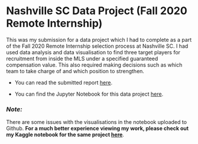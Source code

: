 # Nashville SC Data Project (Fall 2020 Remote Internship)


This was my submission for a data project which I had to complete as a part of the Fall 2020 Remote Internship selection process at Nashville SC. I had used data analysis and data visualisation to find three target players for recruitment from inside the MLS under a specified guaranteed compensation value. This also required making decisions such as which team to take charge of and which position to strengthen.


* You can read the submitted report [here](https://github.com/prateek-senapati/Nashville-SC-Data-Project/blob/master/Nashville%20SC%20Data%20Project.pdf).


* You can find the Jupyter Notebook for this data project [here](https://github.com/prateek-senapati/Nashville-SC-Data-Project/blob/master/Nashville%20SC%20Data%20Project.ipynb).


### *Note:*
There are some issues with the visualisations in the notebook uploaded to Github. **For a much better experience viewing my work, please check out my Kaggle notebook for the same project [here](https://www.kaggle.com/prateeksenapati/nashville-sc-data-project-notebook)**.
